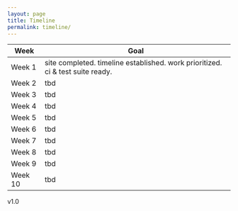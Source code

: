 ```yaml
---
layout: page
title: Timeline
permalink: timeline/
---
```


Week  |  Goal
----- |  -----
Week 1 | site completed. timeline established. work prioritized. ci & test suite ready.
Week 2 | tbd
Week 3 | tbd
Week 4 | tbd
Week 5 | tbd
Week 6 | tbd
Week 7 | tbd
Week 8 | tbd
Week 9 | tbd
Week 10 | tbd


v1.0